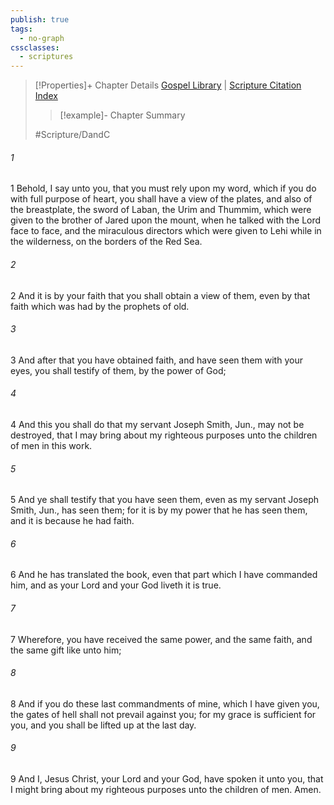 ```yaml
---
publish: true
tags:
  - no-graph
cssclasses:
  - scriptures
---
```

>[!Properties]+ Chapter Details
>[Gospel Library](https://churchofjesuschrist.org/study/scriptures/dc-testament/dc/17?lang=eng)    |    [Scripture Citation Index](https://scriptures.byu.edu/#12e11::c12e11)
>>[!example]- Chapter Summary
>> 
> 
>
>#Scripture/DandC
###### 1
1 Behold, I say unto you, that you must rely upon my word, which if you do with full purpose of heart, you shall have a view of the plates, and also of the breastplate, the sword of Laban, the Urim and Thummim, which were given to the brother of Jared upon the mount, when he talked with the Lord face to face, and the miraculous directors which were given to Lehi while in the wilderness, on the borders of the Red Sea.
###### 2
2 And it is by your faith that you shall obtain a view of them, even by that faith which was had by the prophets of old.
###### 3
3 And after that you have obtained faith, and have seen them with your eyes, you shall testify of them, by the power of God;
###### 4
4 And this you shall do that my servant Joseph Smith, Jun., may not be destroyed, that I may bring about my righteous purposes unto the children of men in this work.
###### 5
5 And ye shall testify that you have seen them, even as my servant Joseph Smith, Jun., has seen them; for it is by my power that he has seen them, and it is because he had faith.
###### 6
6 And he has translated the book, even that part which I have commanded him, and as your Lord and your God liveth it is true.
###### 7
7 Wherefore, you have received the same power, and the same faith, and the same gift like unto him;
###### 8
8 And if you do these last commandments of mine, which I have given you, the gates of hell shall not prevail against you; for my grace is sufficient for you, and you shall be lifted up at the last day.
###### 9
9 And I, Jesus Christ, your Lord and your God, have spoken it unto you, that I might bring about my righteous purposes unto the children of men. Amen.
